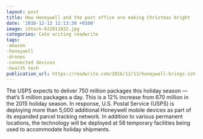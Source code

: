 ```yaml
---
layout: post
title: How Honeywell and the post office are making Christmas bright
date: '2016-12-13 11:13:30 +0100'
image: iStock-622011832.jpg
categories: Cate writing readwrite
tags:
-amazon
-honeywell
-drones
-connected devices
-health tech
publication_url: https://readwrite.com/2016/12/13/honeywell-brings-iot-usps-dl4/
---
```

The USPS expects to deliver 750 million packages this holiday season — that’s 5 million packages a day. This is a 12% increase from 670 million in the 2015 holiday season. In response, U.S. Postal Service (USPS) is deploying more than 5,000 additional Honeywell mobile devices as part of its expanded parcel tracking network. In addition to various permanent locations, the technology will be deployed at 58 temporary facilities being used to accommodate holiday shipments.
